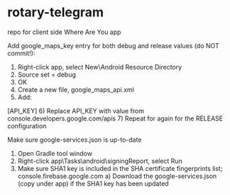 # rotary-telegram
repo for client side Where Are You app

Add google_maps_key entry for both debug and release values (do NOT commit!):
1) Right-click app, select New\Android Resource Directory
2) Source set = debug
3) OK
4) Create a new file, google_maps_api.xml
5) Add:
<resources>
    <string name="google_maps_key">[API_KEY]</string>
</resources>
6) Replace API_KEY with value from console.developers.google.com/apis
7) Repeat for again for the RELEASE configuration

Make sure google-services.json is up-to-date
1) Open Gradle tool window
2) Right-click app\Tasks\android\signingReport, select Run
3) Make sure SHA1 key is included in the SHA certificate fingerprints list; console.firebase.google.com
  a) Download the google-services.json (copy under app) if the SHA1 key has been updated